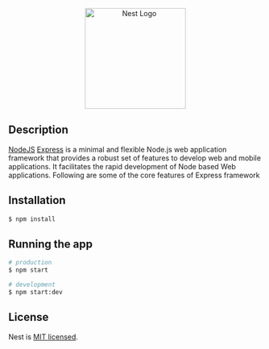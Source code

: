 <p align="center">
  <a href="https://nodejs.org/en/" target="blank"><img src="https://upload.wikimedia.org/wikipedia/commons/d/d9/Node.js_logo.svg" width="200" alt="Nest Logo" /></a>
</p>

[circleci-image]: https://img.shields.io/circleci/build/github/nestjs/nest/master?token=abc123def456
[circleci-url]: https://circleci.com/gh/nestjs/nest

## Description

[NodeJS](https://nodejs.org/en/) [Express](https://expressjs.com/) is a minimal and flexible Node.js web application framework that provides a robust set of features to develop web and mobile applications. It facilitates the rapid development of Node based Web applications. Following are some of the core features of Express framework

## Installation

```bash
$ npm install
```

## Running the app

```bash
# production
$ npm start

# development
$ npm start:dev
```

## License

Nest is [MIT licensed](LICENSE).
